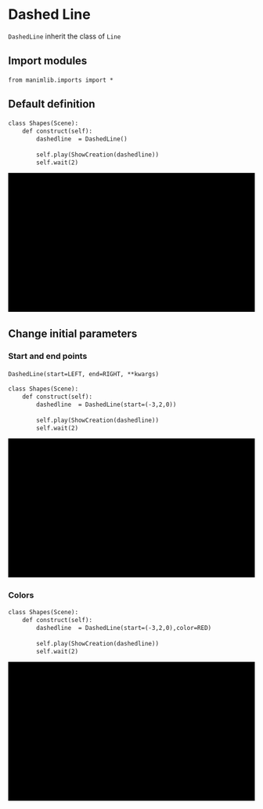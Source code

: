 # Dashed Line
`DashedLine` inherit the class of `Line`

## Import modules
```python3
from manimlib.imports import *
```

## Default definition
```python3
class Shapes(Scene):
    def construct(self):
        dashedline  = DashedLine()

        self.play(ShowCreation(dashedline))
        self.wait(2)
```

<p align="center"><img src ="Dashed1.gif" /></p>

## Change initial parameters
### Start and end points
`DashedLine(start=LEFT, end=RIGHT, **kwargs)`

```python3
class Shapes(Scene):
    def construct(self):
        dashedline  = DashedLine(start=(-3,2,0))

        self.play(ShowCreation(dashedline))
        self.wait(2)
```

<p align="center"><img src ="Dashed2.gif" /></p>

### Colors
```python3
class Shapes(Scene):
    def construct(self):
        dashedline  = DashedLine(start=(-3,2,0),color=RED)

        self.play(ShowCreation(dashedline))
        self.wait(2)
```

<p align="center"><img src ="Dashed3.gif" /></p>
